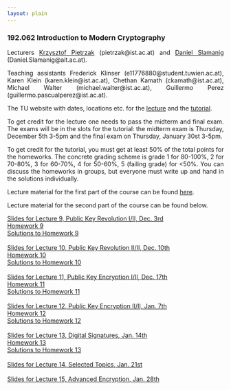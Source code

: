 ```yaml
--- 
layout: plain
--- 
```


<h3>192.062 Introduction to Modern Cryptography</h3>

<p style="text-align:justify;">Lecturers <a href="http://pub.ist.ac.at/crypto/" target="_blank">Krzysztof Pietrzak</a> (pietrzak@ist.ac.at) and <a href="https://danielslamanig.info" target="_blank">Daniel Slamanig</a> (Daniel.Slamanig@ait.ac.at). 
</p>


<p style="text-align:justify;">Teaching assistants Frederick Klinser (e11776880@student.tuwien.ac.at), Karen Klein (karen.klein@ist.ac.at), Chethan Kamath (ckamath@ist.ac.at), Michael Walter (michael.walter@ist.ac.at), Guillermo Perez (guillermo.pascualperez@ist.ac.at).</p> 

<p style="text-align:justify;">The TU website with dates, locations etc. for the <a href="https://tiss.tuwien.ac.at/course/courseDetails.xhtml?dswid=3463&dsrid=417&courseNr=192062&semester=2019W" target="_blank">lecture</a> and the <a href="hhttps://tiss.tuwien.ac.at/course/courseDetails.xhtml?dswid=3593&dsrid=246&courseNr=192063">tutorial</a>.</p>

<p style="text-align:justify;">To get credit for the lecture one needs to pass the midterm and final exam. 
The exams will be in the slots for the tutorial: the midterm exam is Thursday, December 5th 3-5pm and the final exam on Thursday, January 30st 3-5pm.</p>

<p style="text-align:justify;">To get credit for the tutorial, you must get at least 50% of the total points for the homeworks. The concrete grading scheme is grade 1 for 80-100%, 2 for 70-80%, 3 for 60-70%, 4 for 50-60%, 5 (failing grade) for &lt;50%. You can discuss the homeworks in groups, but everyone must write up and hand in the solutions individually.</p>

<p style="text-align:justify;">Lecture material for the first part of the course can be found <a href="http://pub.ist.ac.at/crypto/ModernCrypto19.html" target="_blank">here</a>.</p>

<p style="text-align:justify;">Lecture material for the second part of the course can be found below.</p>

<a href="https://danielslamanig.info/lectures/MC19_Lecture9.pdf">Slides for Lecture 9, Public Key Revolution I/II, Dec. 3rd</a> <br>
<a href="https://danielslamanig.info/lectures/ModernCrypto19Homework9.pdf">Homework 9</a><br>
<a href="https://danielslamanig.info/lectures/ModernCrypto19Homework9_solutions.pdf">Solutions to Homework 9</a><br><br>
<a href="https://danielslamanig.info/lectures/MC19_Lecture10.pdf">Slides for Lecture 10, Public Key Revolution II/II, Dec. 10th</a> <br>
<a href="https://danielslamanig.info/lectures/ModernCrypto19Homework10.pdf">Homework 10</a><br>
<a href="https://danielslamanig.info/lectures/ModernCrypto19Homework10_solutions.pdf">Solutions to Homework 10</a><br><br>
<a href="https://danielslamanig.info/lectures/MC19_Lecture11.pdf">Slides for Lecture 11, Public Key Encryption I/II, Dec. 17th</a> <br>
<a href="https://danielslamanig.info/lectures/ModernCrypto19Homework11.pdf">Homework 11</a><br>
<a href="https://danielslamanig.info/lectures/ModernCrypto19Homework11_solutions.pdf">Solutions to Homework 11</a><br><br>
<a href="https://danielslamanig.info/lectures/MC19_Lecture12.pdf">Slides for Lecture 12, Public Key Encryption II/II, Jan. 7th</a> <br>
<a href="https://danielslamanig.info/lectures/ModernCrypto19Homework12.pdf">Homework 12</a><br>
<a href="https://danielslamanig.info/lectures/ModernCrypto19Homework12_solutions.pdf">Solutions to Homework 12</a><br><br>
<a href="https://danielslamanig.info/lectures/MC19_Lecture13.pdf">Slides for Lecture 13, Digital Signatures, Jan. 14th</a> <br>
<a href="https://danielslamanig.info/lectures/ModernCrypto19Homework13.pdf">Homework 13</a><br>
<a href="https://danielslamanig.info/lectures/ModernCrypto19Homework13_solutions.pdf">Solutions to Homework 13</a><br><br>
<a href="https://danielslamanig.info/lectures/MC19_Lecture14.pdf">Slides for Lecture 14, Selected Topics, Jan. 21st</a> <br><br>
<a href="https://danielslamanig.info/lectures/MC19_Lecture15.pdf">Slides for Lecture 15, Advanced Encryption, Jan. 28th</a> <br>
